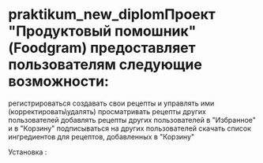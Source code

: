 # praktikum_new_diplomПроект "Продуктовый помошник" (Foodgram) предоставляет пользователям следующие возможности:

регистрироваться
создавать свои рецепты и управлять ими (корректировать\удалять)
просматривать рецепты других пользователей
добавлять рецепты других пользователей в "Избранное" и в "Корзину"
подписываться на других пользователей
скачать список ингредиентов для рецептов, добавленных в "Корзину"

Установка :